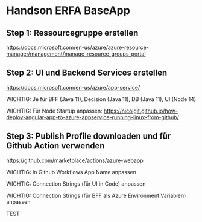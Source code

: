 # Handson ERFA BaseApp

## Step 1: Ressourcegruppe erstellen

https://docs.microsoft.com/en-us/azure/azure-resource-manager/management/manage-resource-groups-portal

## Step 2: UI und Backend Services erstellen

https://docs.microsoft.com/en-us/azure/app-service/

WICHTIG: Je für BFF (Java 11), Decision (Java 11), DB (Java 11), UI (Node 14)

WICHTIG: Für Node Startup anpassen: https://nicolgit.github.io/how-deploy-angular-app-to-azure-appservice-running-linux-from-github/

## Step 3: Publish Profile downloaden und für Github Action verwenden

https://github.com/marketplace/actions/azure-webapp

WICHTIG: In Github Workflows App Name anpassen

WICHTIG: Connection Strings (für UI in Code) anpassen

WICHTIG: Connection Strings (für BFF als Azure Environment Variablen) anpassen

TEST
